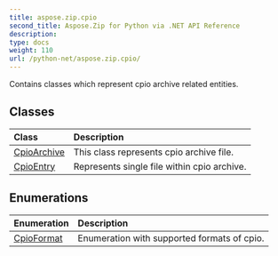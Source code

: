 ```yaml
---
title: aspose.zip.cpio
second_title: Aspose.Zip for Python via .NET API Reference
description: 
type: docs
weight: 110
url: /python-net/aspose.zip.cpio/
---
```



Contains classes which represent cpio archive related entities.

## Classes
| Class | Description |
| :- | :- |
|[CpioArchive](/zip/python-net/aspose.zip.cpio/cpioarchive/)|This class represents cpio archive file.|
|[CpioEntry](/zip/python-net/aspose.zip.cpio/cpioentry/)|Represents single file within cpio archive.|
## Enumerations
| Enumeration | Description |
| :- | :- |
|[CpioFormat](/zip/python-net/aspose.zip.cpio/cpioformat/)|Enumeration with supported formats of cpio.|
